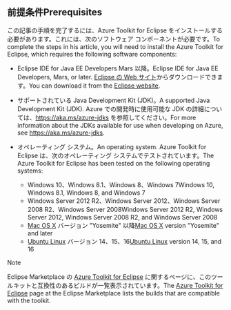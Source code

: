 ## <a name="prerequisites"></a><span data-ttu-id="19d7e-101">前提条件</span><span class="sxs-lookup"><span data-stu-id="19d7e-101">Prerequisites</span></span>
<span data-ttu-id="19d7e-102">この記事の手順を完了するには、Azure Toolkit for Eclipse をインストールする必要があります。これには、次のソフトウェア コンポーネントが必要です。</span><span class="sxs-lookup"><span data-stu-id="19d7e-102">To complete the steps in his article, you will need to install the Azure Toolkit for Eclipse, which requires the following software components:</span></span>

* <span data-ttu-id="19d7e-103">Eclipse IDE for Java EE Developers Mars 以降。</span><span class="sxs-lookup"><span data-stu-id="19d7e-103">Eclipse IDE for Java EE Developers, Mars, or later.</span></span> <span data-ttu-id="19d7e-104">[Eclipse の Web サイト](http://www.eclipse.org/downloads/)からダウンロードできます。</span><span class="sxs-lookup"><span data-stu-id="19d7e-104">You can download it from the [Eclipse website](http://www.eclipse.org/downloads/).</span></span>
* <span data-ttu-id="19d7e-105">サポートされている Java Development Kit (JDK)。</span><span class="sxs-lookup"><span data-stu-id="19d7e-105">A supported Java Development Kit (JDK).</span></span> <span data-ttu-id="19d7e-106">Azure での開発時に使用可能な JDK の詳細については、<https://aka.ms/azure-jdks> を参照してください。</span><span class="sxs-lookup"><span data-stu-id="19d7e-106">For more information about the JDKs available for use when developing on Azure, see <https://aka.ms/azure-jdks>.</span></span>
* <span data-ttu-id="19d7e-107">オペレーティング システム。</span><span class="sxs-lookup"><span data-stu-id="19d7e-107">An operating system.</span></span> <span data-ttu-id="19d7e-108">Azure Toolkit for Eclipse は、次のオペレーティング システムでテストされています。</span><span class="sxs-lookup"><span data-stu-id="19d7e-108">The Azure Toolkit for Eclipse has been tested on the following operating systems:</span></span>
  
  * <span data-ttu-id="19d7e-109">Windows 10、Windows 8.1、Windows 8、Windows 7</span><span class="sxs-lookup"><span data-stu-id="19d7e-109">Windows 10, Windows 8.1, Windows 8, and Windows 7</span></span>
  * <span data-ttu-id="19d7e-110">Windows Server 2012 R2、Windows Server 2012、Windows Server 2008 R2、Windows Server 2008</span><span class="sxs-lookup"><span data-stu-id="19d7e-110">Windows Server 2012 R2, Windows Server 2012, Windows Server 2008 R2, and Windows Server 2008</span></span>
  * <span data-ttu-id="19d7e-111">[Mac OS X](http://www.apple.com/osx) バージョン "Yosemite" 以降</span><span class="sxs-lookup"><span data-stu-id="19d7e-111">[Mac OS X](http://www.apple.com/osx) version "Yosemite" and later</span></span>
  * <span data-ttu-id="19d7e-112">[Ubuntu Linux](http://www.ubuntu.com) バージョン 14、15、16</span><span class="sxs-lookup"><span data-stu-id="19d7e-112">[Ubuntu Linux](http://www.ubuntu.com) version 14, 15, and 16</span></span>

> [!NOTE]
> 
> <span data-ttu-id="19d7e-113">Eclipse Marketplace の [Azure Toolkit for Eclipse](http://marketplace.eclipse.org/content/azure-toolkit-eclipse) に関するページに、このツールキットと互換性のあるビルドが一覧表示されています。</span><span class="sxs-lookup"><span data-stu-id="19d7e-113">The [Azure Toolkit for Eclipse](http://marketplace.eclipse.org/content/azure-toolkit-eclipse) page at the Eclipse Marketplace lists the builds that are compatible with the toolkit.</span></span>
> 

<!--
> [!IMPORTANT]
> 
> If you are using the Azure Toolkit for Eclipse on Windows, the toolkit requires installing the Azure SDK 2.9.6 or later in order to use the Azure emulator. You have two options for installing the Azure SDK:
> 
> * You can download and install the Azure SDK by using the [Web Platform Installer (WebPI)](http://go.microsoft.com/fwlink/?LinkID=252838).
> * If you do not have the Azure SDK installed when you create your first Azure deployment project, you will be prompted to automatically download install the requisite version of the Azure SDK.
> 
> Note that the Azure SDK is required on Windows only.
> 
-->
